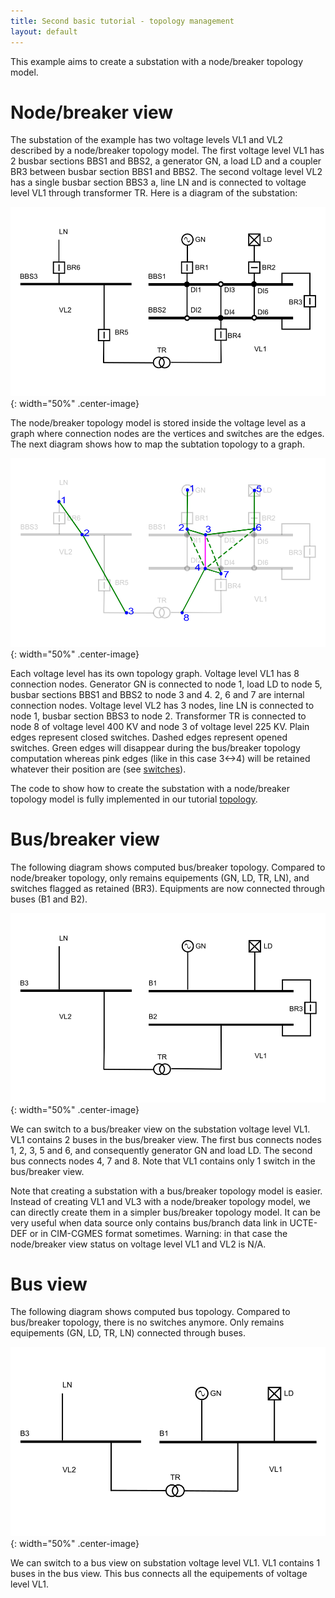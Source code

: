 ```yaml
---
title: Second basic tutorial - topology management
layout: default
---
```



This example aims to create a substation with a node/breaker topology model.

# Node/breaker view

The substation of the example has two voltage levels VL1 and VL2 described by a node/breaker topology model. The first voltage level VL1 has 2 busbar sections BBS1 and BBS2, a generator GN, a load LD and a coupler BR3 between busbar section BBS1 and BBS2. The second voltage level VL2 has a single busbar section BBS3 a, line LN and is connected to voltage level VL1 through transformer TR. Here is a diagram of the substation:

![Node breaker topology](./images/nodeBreakerTopology.svg){: width="50%" .center-image}

The node/breaker topology model is stored inside the voltage level as a graph where connection nodes are the vertices and switches are the edges. The next diagram shows how to map the subtation topology to a graph.

![Node breaker graph](./images/nodeBreakerTopologyGraph.svg){: width="50%" .center-image}

Each voltage level has its own topology graph. Voltage level VL1 has 8 connection nodes. Generator GN is connected to node 1, load LD to node 5, busbar sections BBS1 and BBS2 to node 3 and 4. 2, 6 and 7 are internal connection nodes. Voltage level VL2 has 3 nodes, line LN is connected to node 1, busbar section BBS3 to node 2. Transformer TR is connected to node 8 of voltage level 400 KV and node 3 of voltage level 225 KV. Plain edges represent closed switches. Dashed edges represent opened switches. Green edges will disappear during the bus/breaker topology computation whereas pink edges (like in this case 3<->4) will be retained whatever their position are (see [switches](switch.md)).

The code to show how to create the substation with a node/breaker topology model is fully implemented in our tutorial [topology](https://github.com/powsybl/powsybl-tutorials).

# Bus/breaker view

The following diagram shows computed bus/breaker topology. Compared to node/breaker topology, only remains equipements (GN, LD, TR, LN), and switches flagged as retained (BR3). Equipments are now connected through buses (B1 and B2).

![Bus breaker graph](./images/busBreakerTopology.svg){: width="50%" .center-image}

We can switch to a bus/breaker view on the substation voltage level VL1. VL1 contains 2 buses in the bus/breaker view. The first bus connects nodes 1, 2, 3, 5 and 6, and consequently generator GN and load LD. The second bus connects nodes 4, 7 and 8. Note that VL1 contains only 1 switch in the bus/breaker view.

Note that creating a substation with a bus/breaker topology model is easier. Instead of creating VL1 and VL3 with a node/breaker topology model, we can directly create them in a simpler bus/breaker topology model. It can be very useful when data source only contains bus/branch data link in UCTE-DEF or in CIM-CGMES format sometimes. Warning: in that case the node/breaker view status on voltage level VL1 and VL2 is N/A.

# Bus view

The following diagram shows computed bus topology. Compared to bus/breaker topology, there is no switches anymore. Only remains equipements (GN, LD, TR, LN) connected through buses.

![Bus graph](./images/busTopology.svg){: width="50%" .center-image}

We can switch to a bus view on substation voltage level VL1. VL1 contains 1 buses in the bus view. This bus connects all the equipements of voltage level VL1.
